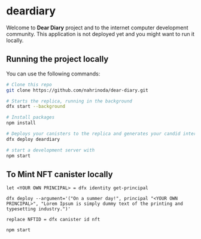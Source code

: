# deardiary

Welcome to **Dear Diary** project and to the internet computer development community. This application is not deployed yet and you might want to run it locally.


## Running the project locally

You can use the following commands:

```bash
# Clone this repo
git clone https://github.com/nahrinoda/dear-diary.git

# Starts the replica, running in the background
dfx start --background

# Install packages
npm install

# Deploys your canisters to the replica and generates your candid interface
dfx deploy deardiary

# start a development server with
npm start
```

## To Mint NFT canister locally

```
let <YOUR OWN PRINCIPAL> = dfx identity get-principal

dfx deploy --argument='("On a summer day!", principal "<YOUR OWN PRINCIPAL>", "Lorem Ipsum is simply dummy text of the printing and typesetting industry.")'

replace NFTID = dfx canister id nft 

npm start
```